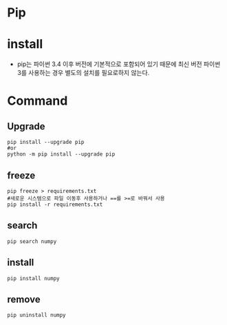 # Pip 
# install
* pip는 파이썬 3.4 이후 버전에 기본적으로 포함되어 있기 때문에 최신 버전 파이썬 3를 사용하는 경우 별도의 설치를 필요로하지 않는다.
# Command
## Upgrade
```
pip install --upgrade pip
#or
python -m pip install --upgrade pip
```
##  freeze
```
pip freeze > requirements.txt
#새로운 시스템으로 파일 이동후 사용하거나 ==를 >=로 바꿔서 사용
pip install -r requirements.txt
```

## search 
```
pip search numpy
```

## install
```
pip install numpy
```

## remove 
```
pip uninstall numpy
```